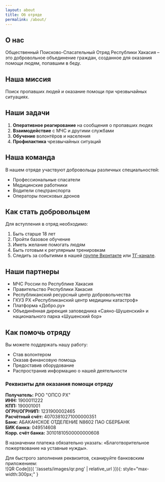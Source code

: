 ```yaml
---
layout: about
title: Об отряде
permalink: /about/
---
```


## О нас

Общественный Поисково-Спасательный Отряд Республики Хакасия – это добровольное объединение граждан, созданное для оказания помощи людям, попавшим в беду.

## Наша миссия
Поиск пропавших людей и оказание помощи при чрезвычайных ситуациях.

## Наши задачи

1. **Оперативное реагирование** на сообщения о пропавших людях
2. **Взаимодействие** с МЧС и другими службами
3. **Обучение** волонтёров и населения
4. **Профилактика** чрезвычайных ситуаций

## Наша команда

В нашем отряде участвуют добровольцы различных специальностей:

- Профессиональные спасатели
- Медицинские работники
- Водители спецтранспорта
- Операторы поисковых дронов

## Как стать добровольцем
Для вступления в отряд необходимо:

1. Быть старше 18 лет
2. Пройти базовое обучение
3. Иметь желание помогать людям
4. Быть готовым к регулярным тренировкам  
5. Следить за событиями в нашей [группе Вконтакте](https://vk.com/opso19ru) или [ТГ-канале](https://t.me/opso19).

## Наши партнеры

- МЧС России по Республике Хакасия
- Правительство Республики Хакасия
- Республиканский ресурсный центр добровольчества
- ГКУЗ РХ «Республиканский центр медицины катастроф»
- Платформа «Добро.ру»
- Объединённая дирекция заповедника «Саяно-Шушенский» и национального парка «Шушенский бор»


## Как помочь отряду

Вы можете поддержать нашу работу:

- Став волонтером
- Оказав финансовую помощь
- Предоставив оборудование
- Распространив информацию о нашей деятельности

### Реквизиты для оказания помощи отряду

**Получатель:** РОО "ОПСО РХ"  
**ИНН:** 1900011222  
**КПП:** 190001001  
**ОГРН/ОГРНИП:** 1231900002465  
**Расчётный счёт:** 40703810271000000351  
**Банк:** АБАКАНСКОЕ ОТДЕЛЕНИЕ N8602 ПАО СБЕРБАНК  
**БИК банка:** 049514608  
**Корр. счёт банка:** 30101810500000000608  
  
В назначении платежа обязательно указать: «Благотворительное пожертвование на уставные нужды».  

Для быстрого заполнения реквизитов, сканируйте банковским приложением:  
![QR Code]({{ '/assets/images/qr.png' | relative_url }}){: style="max-width:300px;" }